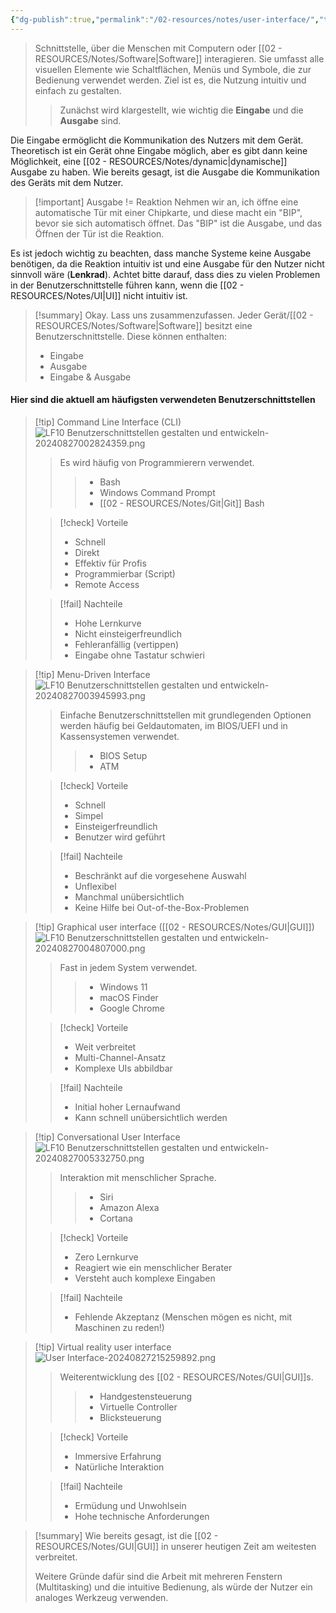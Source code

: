 ```yaml
---
{"dg-publish":true,"permalink":"/02-resources/notes/user-interface/","tags":["GFN/LF10"],"noteIcon":"","updated":"2024-08-28T10:59:17.000+02:00"}
---
```


>Schnittstelle, über die Menschen mit Computern oder [[02 - RESOURCES/Notes/Software\|Software]] interagieren. Sie umfasst alle visuellen Elemente wie Schaltflächen, Menüs und Symbole, die zur Bedienung verwendet werden. 
>Ziel ist es, die Nutzung intuitiv und einfach zu gestalten.
>>Zunächst wird klargestellt, wie wichtig die **Eingabe** und die **Ausgabe** sind.  

Die Eingabe ermöglicht die Kommunikation des Nutzers mit dem Gerät. Theoretisch ist ein Gerät ohne Eingabe möglich, aber es gibt dann keine Möglichkeit, eine [[02 - RESOURCES/Notes/dynamic\|dynamische]] Ausgabe zu haben. Wie bereits gesagt, ist die Ausgabe die Kommunikation des Geräts mit dem Nutzer.

>[!important] Ausgabe  != Reaktion
Nehmen wir an, ich öffne eine automatische Tür mit einer Chipkarte, 
und diese macht ein "BIP", bevor sie sich automatisch öffnet.
> Das "BIP" ist die Ausgabe, und das Öffnen der Tür ist die Reaktion.

Es ist jedoch wichtig zu beachten, dass manche Systeme keine Ausgabe benötigen, da die Reaktion intuitiv ist und eine Ausgabe für den Nutzer nicht sinnvoll wäre (**Lenkrad**). 
Achtet bitte darauf, dass dies zu vielen Problemen in der Benutzerschnittstelle führen kann, wenn die [[02 - RESOURCES/Notes/UI\|UI]] nicht intuitiv ist.

>[!summary] 
>Okay. Lass uns zusammenzufassen.
>Jeder Gerät/[[02 - RESOURCES/Notes/Software\|Software]] besitzt eine Benutzerschnittstelle. Diese können enthalten:
>- Eingabe
>- Ausgabe
>- Eingabe & Ausgabe

#### Hier sind die aktuell am häufigsten verwendeten Benutzerschnittstellen

>[!tip] Command Line Interface (CLI)
>![LF10 Benutzerschnittstellen gestalten und entwickeln-20240827002824359.png](/img/user/02%20-%20RESOURCES/Files/LF10%20Benutzerschnittstellen%20gestalten%20und%20entwickeln-20240827002824359.png)
>>Es wird häufig von Programmierern verwendet.
>>>- Bash
>>>- Windows Command Prompt
>>>- [[02 - RESOURCES/Notes/Git\|Git]] Bash
> 
>>[!check] Vorteile
>>- Schnell
>>- Direkt
>>- Effektiv für Profis
>>- Programmierbar (Script)
>>- Remote Access
> 
>>[!fail] Nachteile
>>- Hohe Lernkurve
>>- Nicht einsteigerfreundlich
>>- Fehleranfällig (vertippen)
>>- Eingabe ohne Tastatur schwieri

>[!tip] Menu-Driven Interface
>![LF10 Benutzerschnittstellen gestalten und entwickeln-20240827003945993.png](/img/user/02%20-%20RESOURCES/Files/LF10%20Benutzerschnittstellen%20gestalten%20und%20entwickeln-20240827003945993.png)
>>Einfache Benutzerschnittstellen mit grundlegenden Optionen werden häufig bei Geldautomaten, im BIOS/UEFI und in Kassensystemen verwendet.
>>>- BIOS Setup
>>>- ATM
>
> 
>>[!check] Vorteile
>>- Schnell
>>- Simpel
>>- Einsteigerfreundlich
>>- Benutzer wird geführt
> 
>>[!fail] Nachteile
>>- Beschränkt auf die vorgesehene Auswahl
>>- Unflexibel
>>- Manchmal unübersichtlich
>>- Keine Hilfe bei Out-of-the-Box-Problemen

>[!tip]  Graphical user interface ([[02 - RESOURCES/Notes/GUI\|GUI]])
>![LF10 Benutzerschnittstellen gestalten und entwickeln-20240827004807000.png](/img/user/02%20-%20RESOURCES/Files/LF10%20Benutzerschnittstellen%20gestalten%20und%20entwickeln-20240827004807000.png)
>>Fast in jedem System verwendet.
>>>- Windows 11
>>>- macOS Finder
>>>- Google Chrome
> 
>>[!check] Vorteile
>>- Weit verbreitet
>>- Multi-Channel-Ansatz
>>- Komplexe UIs abbildbar
> 
>>[!fail] Nachteile
>>- Initial hoher Lernaufwand 
>>- Kann schnell unübersichtlich werden

>[!tip] Conversational User Interface
>![LF10 Benutzerschnittstellen gestalten und entwickeln-20240827005332750.png](/img/user/02%20-%20RESOURCES/Files/LF10%20Benutzerschnittstellen%20gestalten%20und%20entwickeln-20240827005332750.png)
>>Interaktion mit menschlicher Sprache.
>>>- Siri 
>>>- Amazon Alexa
>>>- Cortana
>
>>[!check] Vorteile
>>- Zero Lernkurve
>>- Reagiert wie ein menschlicher Berater
>>- Versteht auch komplexe Eingaben
> 
>>[!fail] Nachteile
>>- Fehlende Akzeptanz (Menschen mögen es nicht, mit Maschinen zu reden!)

>[!tip] Virtual reality user interface
>![User Interface-20240827215259892.png](/img/user/02%20-%20RESOURCES/Files/User%20Interface-20240827215259892.png)
>>Weiterentwicklung des [[02 - RESOURCES/Notes/GUI\|GUI]]s.
>>>- Handgestensteuerung
>>>- Virtuelle Controller
>>>- Blicksteuerung
>
> 
>>[!check] Vorteile
>>- Immersive Erfahrung
>>- Natürliche Interaktion
> 
>>[!fail] Nachteile
>>- Ermüdung und Unwohlsein
>>- Hohe technische Anforderungen



>[!summary] 
>Wie bereits gesagt, ist die [[02 - RESOURCES/Notes/GUI\|GUI]] in unserer heutigen Zeit am weitesten verbreitet.
>
>Weitere Gründe dafür sind die Arbeit mit mehreren Fenstern (Multitasking) und die intuitive Bedienung, als würde der Nutzer ein analoges Werkzeug verwenden.